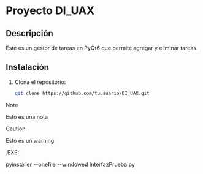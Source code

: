 # Proyecto DI_UAX

## Descripción
Este es un gestor de tareas en PyQt6 que permite agregar y eliminar tareas.

## Instalación
1. Clona el repositorio:
   ```sh
   git clone https://github.com/tuusuario/DI_UAX.git

>[!NOTE]
> Esto es una nota

>[!CAUTION]
> Esto es un warning

.EXE:

pyinstaller --onefile --windowed InterfazPrueba.py